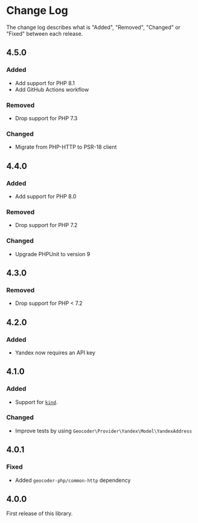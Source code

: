 # Change Log

The change log describes what is "Added", "Removed", "Changed" or "Fixed" between each release.

## 4.5.0

### Added

- Add support for PHP 8.1
- Add GitHub Actions workflow

### Removed

- Drop support for PHP 7.3

### Changed

- Migrate from PHP-HTTP to PSR-18 client

## 4.4.0

### Added

- Add support for PHP 8.0

### Removed

- Drop support for PHP 7.2

### Changed

- Upgrade PHPUnit to version 9

## 4.3.0

### Removed

- Drop support for PHP < 7.2

## 4.2.0

### Added

- Yandex now requires an API key

## 4.1.0

### Added

- Support for [`kind`](https://tech.yandex.ru/maps/doc/geocoder/desc/reference/kind-docpage/).

### Changed

- Improve tests by using `Geocoder\Provider\Yandex\Model\YandexAddress`

## 4.0.1

### Fixed

- Added `geocoder-php/common-http` dependency

## 4.0.0

First release of this library.
